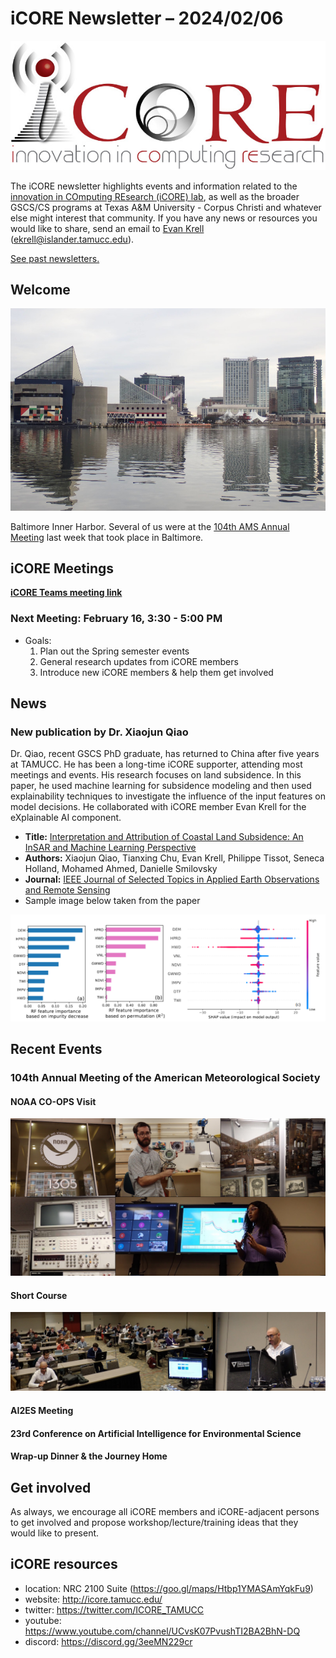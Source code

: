 # iCORE Newsletter – 2024/02/06

![logo](../img/logo_plain_sm.jpg)

The iCORE newsletter highlights events and information related to the [innovation in COmputing REsearch (iCORE) lab](https://icore.tamucc.edu/),
as well as the broader GSCS/CS programs at Texas A&M University - Corpus Christi and whatever else might interest that community.
If you have any news or resources you would like to share, send an email to [Evan Krell](https://scholar.google.com/citations?user=jLuwYGAAAAAJ&hl=en) (ekrell@islander.tamucc.edu).

[See past newsletters.](https://github.com/ekrell/icore_website/tree/main/news)

## Welcome

![ams2024_1.jpg](../img/ams2024_1.jpg)

Baltimore Inner Harbor. Several of us were at the [104th AMS Annual Meeting](https://annual.ametsoc.org/index.cfm/2024/) last week that took place in Baltimore.


## iCORE Meetings

**[iCORE Teams meeting link](https://teams.microsoft.com/l/meetup-join/19%3Ameeting_NzFjYmU3NWQtYWM4OS00ZGE3LTk1NWEtZjU4NDMzODE5ZWZi%40thread.v2/0?context=%7B%22Tid%22%3A%2234cbfaf1-67a6-4781-a9ca-514eb2550b66%22%2C%22Oid%22%3A%22994c008b-0707-4f3c-8ac0-73b65e733430%22%2C%22MessageId%22%3A%220%22%7D)**

### Next Meeting: February 16, 3:30 - 5:00 PM

- Goals:
  1. Plan out the Spring semester events
  2. General research updates from iCORE members
  3. Introduce new iCORE members & help them get involved
 
## News

### New publication by Dr. Xiaojun Qiao

Dr. Qiao, recent GSCS PhD graduate, has returned to China after five years at TAMUCC. 
He has been a long-time iCORE supporter, attending most meetings and events. 
His research focuses on land subsidence. In this paper, he used machine learning for subsidence modeling 
and then used explainability techniques to investigate the influence of the input features on model decisions. 
He collaborated with iCORE member Evan Krell for the eXplainable AI component.

- **Title:** [Interpretation and Attribution of Coastal Land Subsidence: An InSAR and Machine Learning Perspective](https://ieeexplore.ieee.org/abstract/document/10418467)
- **Authors:** Xiaojun Qiao, Tianxing Chu, Evan Krell, Philippe Tissot, Seneca Holland, Mohamed Ahmed, Danielle Smilovsky
- **Journal:** [IEEE Journal of Selected Topics in Applied Earth Observations and Remote Sensing](https://ieeexplore.ieee.org/xpl/RecentIssue.jsp?punumber=4609443)
- Sample image below taken from the paper

![XAI Feature Ranks from the paper](../img/xiaojun_xai.png)


## Recent Events

### 104th Annual Meeting of the American Meteorological Society

#### NOAA CO-OPS Visit

![NOAA CO-OPS](../img/ams2024_2.jpg)



#### Short Course

![Hamid delivering lecture](../img/ams2024_3.jpg)



#### AI2ES Meeting

#### 23rd Conference on Artificial Intelligence for Environmental Science

#### Wrap-up Dinner & the Journey Home



## Get involved

As always, we encourage all iCORE members and iCORE-adjacent persons to get involved and propose workshop/lecture/training ideas that they would like to present.

## iCORE resources

- location: NRC 2100 Suite (https://goo.gl/maps/Htbp1YMASAmYqkFu9)
- website: http://icore.tamucc.edu/
- twitter: https://twitter.com/ICORE_TAMUCC
- youtube: https://www.youtube.com/channel/UCvsK07PvushTI2BA2BhN-DQ
- discord: https://discord.gg/3eeMN229cr
